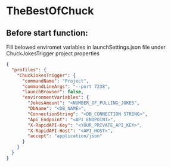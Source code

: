 # TheBestOfChuck

## Before start function:
Fill belowed enviromet variables in launchSettings.json file under ChuckJokesTrigger project properties

```json
{
  "profiles": {
    "ChuckJokesTrigger": {
      "commandName": "Project",
      "commandLineArgs": "--port 7238",
      "launchBrowser": false,
      "environmentVariables": {
        "JokesAmount": "<NUMBER_OF_PULLING_JOKES",
        "DbName": "<DB_NAME>",
        "ConnectionString": "<DB_CONNECTION STRING>",
        "Api_Endpoint": "<API_ENDPOINT>",
        "X-RapidAPI-Key": "<YOUR_PRIVATE_API_KEY>",
        "X-RapidAPI-Host": "<API_HOST>",
        "accept": "application/json"
      }
    }
  }
}
```
